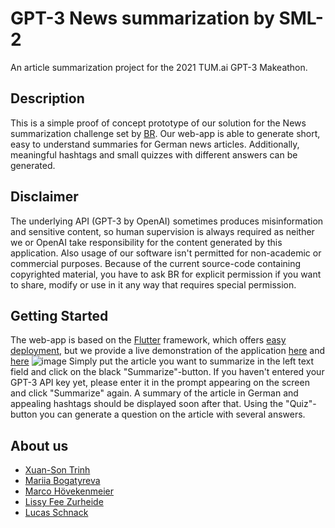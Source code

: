 # GPT-3 News summarization by SML-2
An article summarization project for the 2021 TUM.ai GPT-3 Makeathon.

## Description
This is a simple proof of concept prototype of our solution for the News summarization challenge set by [BR](https://www.br.de/index.html). Our web-app is able to generate short, easy to understand summaries for German news articles. Additionally, meaningful hashtags and small quizzes with different answers can be generated.

## Disclaimer
The underlying API (GPT-3 by OpenAI) sometimes produces misinformation and sensitive content, so human supervision is always required as neither we or OpenAI take responsibility for the content generated by this application. Also usage of our software isn't permitted for non-academic or commercial purposes. Because of the current source-code containing copyrighted material, you have to ask BR for explicit permission if you want to share, modify or use in it any way that requires special permission.

## Getting Started
The web-app is based on the [Flutter](https://flutter.dev/) framework, which offers [easy deployment](https://flutter.dev/docs/deployment/web), but we provide a live demonstration of the application [here](https://sml2.schnack.dev/#/) and [here](https://www.youtube.com/watch?v=dQw4w9WgXcQ)
![image](https://user-images.githubusercontent.com/9535190/115142620-11fd5480-a043-11eb-966d-6e5e913c2a36.png)
Simply put the article you want to summarize in the left text field and click on the black "Summarize"-button. If you haven't entered your GPT-3 API key yet, please enter it in the prompt appearing on the screen and click "Summarize" again. A summary of the article in German and appealing hashtags should be displayed soon after that. Using the "Quiz"-button you can generate a question on the article with several answers.

## About us
* [Xuan-Son Trinh](https://github.com/xuansontrinh)
* [Mariia Bogatyreva](https://github.com/kleinergeist)
* [Marco Hövekenmeier](https://github.com/marcoHoev)
* [Lissy Fee Zurheide](https://github.com/lizzy218)
* [Lucas Schnack](https://github.com/0Zeta)
